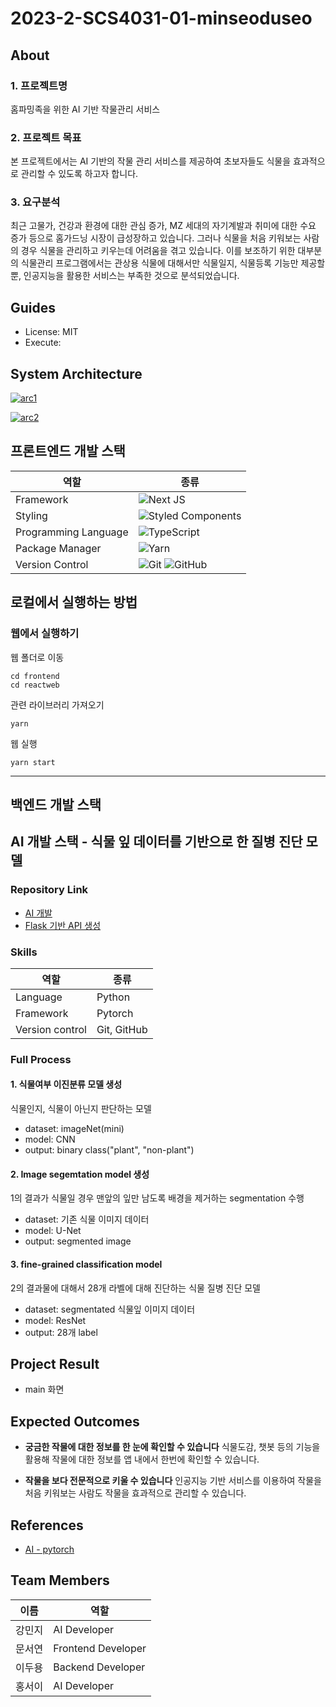 # 2023-2-SCS4031-01-minseoduseo

## About
### 1. 프로젝트명
홈파밍족을 위한 AI 기반 작물관리 서비스

### 2. 프로젝트 목표
본 프로젝트에서는 AI 기반의 작물 관리 서비스를 제공하여 초보자들도 식물을 효과적으로 관리할 수 있도록 하고자 합니다.

### 3. 요구분석
최근 고물가, 건강과 환경에 대한 관심 증가, MZ 세대의 자기계발과 취미에 대한 수요 증가 등으로 홈가드닝 시장이 급성장하고 있습니다. 그러나 식물을 처음 키워보는 사람의 경우 식물을 관리하고 키우는데 어려움을 겪고 있습니다. 이를 보조하기 위한 대부분의 식물관리 프로그램에서는 관상용 식물에 대해서만 식물일지, 식물등록 기능만 제공할 뿐, 인공지능을 활용한 서비스는 부족한 것으로 분석되었습니다.

## Guides
- License: MIT
- Execute:


## System Architecture
 <a href="https://ibb.co/YB5LXm0"><img src="https://i.ibb.co/F4QDX2H/arc1.png" alt="arc1" border="0"></a>

<a href="https://ibb.co/hfSCHfD"><img src="https://i.ibb.co/xHN3GHJ/arc2.png" alt="arc2" border="0"></a>

## 프론트엔드 개발 스택

| 역할                 | 종류                                                                                                                                                                                                                                                                                                                                                                                                                                                                                                                                                                                                                                                                                                                                                                                                                                                                                                                                                                                                                                                                                                                                                                                                                                                                                                                                                                                                                                                                                                                                          |
| -------------------- | --------------------------------------------------------------------------------------------------------------------------------------------------------------------------------------------------------------------------------------------------------------------------------------------------------------------------------------------------------------------------------------------------------------------------------------------------------------------------------------------------------------------------------------------------------------------------------------------------------------------------------------------------------------------------------------------------------------------------------------------------------------------------------------------------------------------------------------------------------------------------------------------------------------------------------------------------------------------------------------------------------------------------------------------------------------------------------------------------------------------------------------------------------------------------------------------------------------------------------------------------------------------------------------------------------------------------------------------------------------------------------------------------------------------------------------------------------------------------------------------------------------------------------------------- |
| Framework            | ![Next JS](https://camo.githubusercontent.com/3720f5674058f0893aa9671b0baf0b23343201b77014dc9a497c632a3cff15e8/68747470733a2f2f696d672e736869656c64732e696f2f62616467652f52454143542d3631444146422e7376673f267374796c653d666f722d7468652d6261646765266c6f676f3d5265616374266c6f676f436f6c6f723d7768697465) |
| Styling              | ![Styled Components](https://img.shields.io/badge/styled--components-DB7093?style=for-the-badge&logo=styled-components&logoColor=white) |
| Programming Language | ![TypeScript](https://img.shields.io/badge/typescript-%23007ACC.svg?style=for-the-badge&logo=typescript&logoColor=white)  |
| Package Manager      | ![Yarn](https://img.shields.io/badge/yarn-%232C8EBB.svg?style=for-the-badge&logo=yarn&logoColor=white) |
| Version Control      | ![Git](https://img.shields.io/badge/git-%23F05033.svg?style=for-the-badge&logo=git&logoColor=white) ![GitHub](https://img.shields.io/badge/github-%23121011.svg?style=for-the-badge&logo=github&logoColor=white)  |



## 로컬에서 실행하는 방법

### 웹에서 실행하기

웹 폴더로 이동

```
cd frontend
cd reactweb
```

관련 라이브러리 가져오기
```
yarn 
```

웹 실행

```
yarn start
```
---

## 백엔드 개발 스택

## AI 개발 스택 - 식물 잎 데이터를 기반으로 한 질병 진단 모델
### Repository Link
- [AI 개발](https://github.com/hongseoi/crops-plant-disease-classification)
- [Flask 기반 API 생성](https://github.com/hongseoi/pytorch-flask-api)

### Skills
| 역할 | 종류 |
|---|---|
| Language | Python |
| Framework | Pytorch |
| Version control | Git, GitHub | 

### Full Process

#### 1. 식물여부 이진분류 모델 생성
식물인지, 식물이 아닌지 판단하는 모델
- dataset: imageNet(mini)
- model: CNN
- output: binary class("plant", "non-plant")


#### 2. Image segemtation model 생성
1의 결과가 식물일 경우 맨앞의 잎만 남도록 배경을 제거하는 segmentation 수행
- dataset: 기존 식물 이미지 데이터
- model: U-Net
- output: segmented image


#### 3. fine-grained classification model
2의 결과물에 대해서 28개 라벨에 대해 진단하는 식물 질병 진단 모델
- dataset: segmentated 식물잎 이미지 데이터
- model: ResNet
- output: 28개 label


## Project Result
- main 화면


## Expected Outcomes
- **궁금한 작물에 대한 정보를 한 눈에 확인할 수 있습니다**
식물도감, 챗봇 등의 기능을 활용해 작물에 대한 정보를 앱 내에서 한번에 확인할 수 있습니다.


- **작물을 보다 전문적으로 키울 수 있습니다**
인공지능 기반 서비스를 이용하여 작물을 처음 키워보는 사람도 작물을 효과적으로 관리할 수 있습니다.

## References
- [AI - pytorch](https://github.com/avinassh/pytorch-flask-api)
  

## Team Members
| 이름 | 역할 |
|---|---|
| 강민지 | AI Developer |
| 문서연 | Frontend Developer |
| 이두용 | Backend Developer | 
| 홍서이 | AI Developer | 
